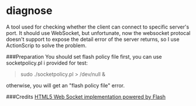 # diagnose
A tool used for checking whether the client can connect to specific server's port.
It should use WebSocket, but unfortunate, now the websocket protocal doesn't support to expose the detail error of the server returns, so I use ActionScrip to solve the problem.

###Preparation
You should set flash policy file first, you can use socketpolicy.pl i provided for test:
> sudo ./socketpolicy.pl > /dev/null &

otherwise, you will get an "flash policy file" error.

###Credits
[HTML5 Web Socket implementation powered by Flash](https://github.com/gimite/web-socket-js)
